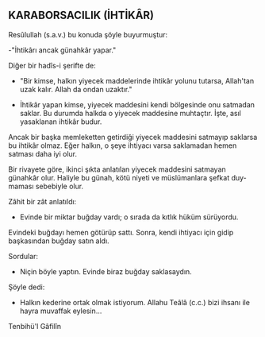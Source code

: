 ## KARABORSACILIK (İHTİKÂR)

Resûlullah (s.a.v.) bu konuda şöyle buyurmuş­tur:

-"İhtikârı ancak günahkâr yapar."

Diğer bir hadîs-i şerifte de:

- "Bir kimse, halkın yiyecek maddelerinde ihtikâr yolunu tutarsa, Allah'tan uzak kalır. Allah da ondan uzaktır."

- İhtikâr yapan kimse, yiyecek maddesini kendi bölgesinde onu satmadan saklar. Bu du­rumda halkda o yiyecek maddesine muhtaçtır. İş­te, asıl yasaklanan ihtikâr budur.

Ancak bir başka memleketten getirdiği yiyecek maddesini satmayıp saklarsa bu ihtikâr olmaz. Eğer halkın, o şeye ihtiyacı varsa saklamadan he­men satması daha iyi olur.

Bir rivayete göre, ikinci şıkta anlatılan yiyecek maddesini satmayan günahkâr olur. Haliyle bu günah, kötü niyeti ve müslümanlara şefkat duy­maması sebebiyle olur.

Zâhit bir zât anlatıldı:

- Evinde bir miktar buğday vardı; o sırada da kıtlık hüküm sürüyordu.

Evindeki buğdayı hemen götürüp sattı. Sonra, kendi ihtiyacı için gidip başkasından buğday satın aldı.

Sordular:

- Niçin böyle yaptın. Evinde biraz buğday saklasaydın.

Şöyle dedi:

- Halkın kederine ortak olmak istiyorum. Allahu Teâlâ (c.c.) bizi ihsanı ile hayra muvaf­fak eylesin...

Tenbihü'l Gâfilîn
